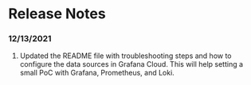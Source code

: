 # Release Notes

### 12/13/2021

1. Updated the README file with troubleshooting steps and how to configure the data sources in Grafana Cloud. This will help setting a small PoC with Grafana, Prometheus, and Loki.
